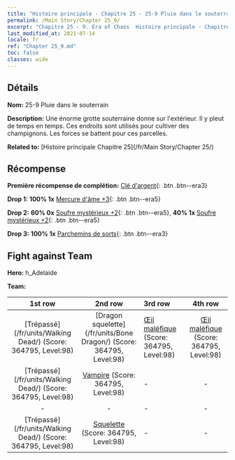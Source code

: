```yaml
---
title: "Histoire principale - Chapitre 25 - 25-9 Pluie dans le souterrain"
permalink: /Main Story/Chapter 25_9/
excerpt: "Chapitre 25 - 9. Era of Chaos  Histoire principale - Chapitre 25_9. 25-9 Pluie dans le souterrain"
last_modified_at: 2021-07-14
locale: fr
ref: "Chapter 25_9.md"
toc: false
classes: wide
---
```


## Détails

 **Nom:** 25-9 Pluie dans le souterrain

 **Description:** Une énorme grotte souterraine donne sur l'extérieur. Il y pleut de temps en temps. Ces endroits sont utilisés pour cultiver des champignons. Les forces se battent pour ces parcelles.

 **Related to:** [Histoire principale Chapitre 25](/fr/Main Story/Chapter 25/)

## Récompense

 **Première récompense de complétion:** [Clé d'argent](/ItemsFR/con_693/){: .btn .btn--era3}

 **Drop 1:** **100% 1x** [Mercure d'âme +3](/ItemsFR/mat_84/){: .btn .btn--era5}

 **Drop 2:** **60% 0x** [Soufre mystérieux +2](/ItemsFR/mat_78/){: .btn .btn--era5}, **40% 1x** [Soufre mystérieux +2](/ItemsFR/mat_78/){: .btn .btn--era5}

 **Drop 3:** **100% 1x** [Parchemins de sorts](/ItemsFR/con_694/){: .btn .btn--era3}


## Fight against Team
 **Hero:** h_Adelaide

 **Team:**


  | 1st row | 2nd row | 3rd row | 4th row |
  |:----:|:----:|:----|:----:|
  | [Trépassé](/fr/units/Walking Dead/) (Score: 364795, Level:98)  | [Dragon squelette](/fr/units/Bone Dragon/) (Score: 364795, Level:98)  | [Œil maléfique](/fr/units/Beholder/) (Score: 364795, Level:98)  | [Œil maléfique](/fr/units/Beholder/) (Score: 364795, Level:98)  |
  | [Trépassé](/fr/units/Walking Dead/) (Score: 364795, Level:98)  | [Vampire](/fr/units/Vampire/) (Score: 364795, Level:98)  | - | - |
  | - | - | - | - |
  | [Trépassé](/fr/units/Walking Dead/) (Score: 364795, Level:98)  | [Squelette](/fr/units/Skeleton/) (Score: 364795, Level:98)  | - | - |


